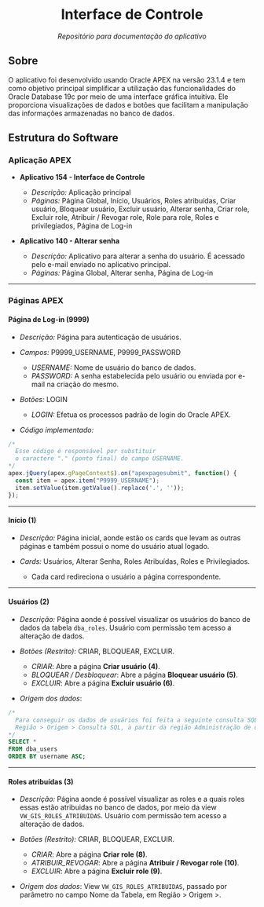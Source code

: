 <h1 align="center">Interface de Controle</h1>
<p align="center"><i>Repositório para documentação do aplicativo</i></p>

##  Sobre

O aplicativo foi desenvolvido usando Oracle APEX na versão 23.1.4 e tem como objetivo principal simplificar a utilização das funcionalidades do Oracle Database 19c por meio de uma interface gráfica intuitiva. Ele proporciona visualizações de dados e botões que facilitam a manipulação das informações armazenadas no banco de dados.

## Estrutura do Software

### Aplicação APEX

- **Aplicativo 154 - Interface de Controle**
  - *Descrição:* Aplicação principal
  - *Páginas:* Página Global, Início, Usuários, Roles atribuídas, Criar usuário, Bloquear usuário, Excluir usuário, Alterar senha, Criar role, Excluir role, Atribuir / Revogar role, Role para role, Roles e privilegiados, Página de Log-in

- **Aplicativo 140 - Alterar senha**
  - *Descrição:* Aplicativo para alterar a senha do usuário. É acessado pelo e-mail enviado no aplicativo principal.
  - *Páginas:* Página Global, Alterar senha, Página de Log-in

<hr>

### Páginas APEX

#### Página de Log-in (9999)

- *Descrição:* Página para autenticação de usuários.
  
- *Campos:* P9999_USERNAME, P9999_PASSWORD
  - *USERNAME:* Nome de usuário do banco de dados.
  - *PASSWORD:* A senha estabelecida pelo usuário ou enviada por e-mail na criação do mesmo.
- *Botões:* LOGIN
  - *LOGIN:* Efetua os processos padrão de login do Oracle APEX.
- *Código implementado:*

```javascript
/*
  Esse código é responsável por substituir
  o caractere "." (ponto final) do campo USERNAME.
*/
apex.jQuery(apex.gPageContext$).on("apexpagesubmit", function() {
  const item = apex.item("P9999_USERNAME");
  item.setValue(item.getValue().replace('.', ''));
});
```   

<hr>

#### Início (1)

- *Descrição:* Página inicial, aonde estão os cards que levam as outras páginas e também possui o nome do usuário atual logado.
  
- *Cards:* Usuários, Alterar Senha, Roles Atribuídas, Roles e Privilegiados. 
  - Cada card redireciona o usuário a página correspondente.

<hr>

####  Usuários (2)

- *Descrição:* Página aonde é possível visualizar os usuários do banco de dados da tabela `dba_roles`. Usuário com permissão tem acesso a alteração de dados.
  
- *Botões (Restrito):* CRIAR, BLOQUEAR, EXCLUIR. 
  - *CRIAR*: Abre a página **Criar usuário (4)**.
  - *BLOQUEAR / Desbloquear*: Abre a página **Bloquear usuário (5)**.
  - *EXCLUIR*: Abre a página **Excluir usuário (6)**.
- *Origem dos dados*: 

```sql
/*
  Para conseguir os dados de usuários foi feita a seguinte consulta SQL em
  Região > Origem > Consulta SQL, a partir da região Administração de usuários.
*/
SELECT *
FROM dba_users
ORDER BY username ASC;
```

<hr>

#### Roles atribuídas (3)

- *Descrição:* Página aonde é possível visualizar as roles e a quais roles essas estão atribuidas no banco de dados, por meio da view `VW_GIS_ROLES_ATRIBUIDAS`. Usuário com permissão tem acesso a alteração de dados.
  
- *Botões (Restrito):* CRIAR, BLOQUEAR, EXCLUIR. 
  - *CRIAR*: Abre a página **Criar role (8)**.
  - *ATRIBUIR_REVOGAR*: Abre a página **Atribuir / Revogar role (10)**.
  - *EXCLUIR*: Abre a página **Excluir role (9)**.
- *Origem dos dados*: View `VW_GIS_ROLES_ATRIBUIDAS`, passado por parâmetro no campo Nome da Tabela, em Região > Origem >.  
